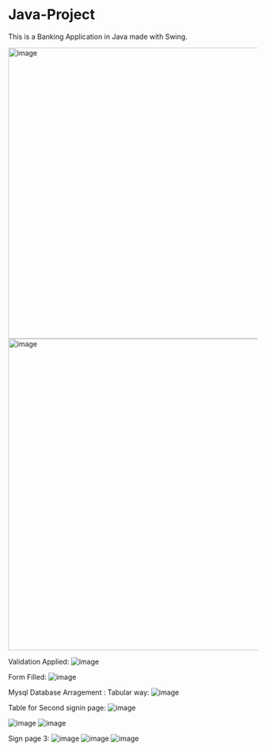 # Java-Project
This is a Banking Application in Java made with Swing.


<img width="587" alt="image" src="https://github.com/vedant-058/Java-Project/assets/113187868/502d0b13-eaa8-4cb1-9382-843c63c41fe5">
<img width="629" alt="image" src="https://github.com/vedant-058/Java-Project/assets/113187868/238c9507-543d-430c-8ec7-ab642483e10a">

Validation Applied:
![image](https://github.com/vedant-058/Java-Project/assets/113187868/04aad9e6-7b28-4921-8ca3-a46e8d3c0c1f)


Form Filled:
![image](https://github.com/vedant-058/Java-Project/assets/113187868/1315566e-aa41-4436-9e34-86c1018aec56)



Mysql Database Arragement : Tabular way: 
![image](https://github.com/vedant-058/Java-Project/assets/113187868/d764813e-22ab-407b-aa13-d27e40a973c5)

Table for Second signin page:
![image](https://github.com/vedant-058/Java-Project/assets/113187868/d164e14d-d0ba-4fa7-96ec-109aebce1954)


![image](https://github.com/vedant-058/Java-Project/assets/113187868/95dfc072-db62-4788-bedc-bef91bdce92b)
![image](https://github.com/vedant-058/Java-Project/assets/113187868/1578935c-7511-42cd-b97d-c19f6285b23a)

Sign page 3:
![image](https://github.com/vedant-058/Java-Project/assets/113187868/0a3d6ba1-4f86-4f8c-b5e7-2d8f36f4de3a)
![image](https://github.com/vedant-058/Java-Project/assets/113187868/61ec9d51-31a0-47bd-9a2e-411bb687f90b)
![image](https://github.com/vedant-058/Java-Project/assets/113187868/a527b9a5-b76f-46d5-bd62-34a382cd93ac)




